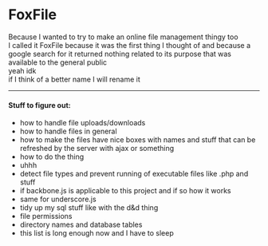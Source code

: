 # FoxFile
Because I wanted to try to make an online file management thingy too  
I called it FoxFile because it was the first thing I thought of and because a google search for it returned nothing related to its purpose that was available to the general public  
yeah idk  
if I think of a better name I will rename it  

---------
#### Stuff to figure out:  
- how to handle file uploads/downloads
- how to handle files in general
- how to make the files have nice boxes with names and stuff that can be refreshed by the server with ajax or something
- how to do the thing
- uhhh
- detect file types and prevent running of executable files like .php and stuff
- if backbone.js is applicable to this project and if so how it works
- same for underscore.js
- tidy up my sql stuff like with the d&d thing
- file permissions
- directory names and database tables
- this list is long enough now and I have to sleep
